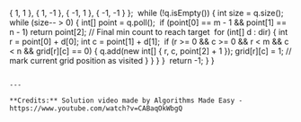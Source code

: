 { 1, 1 }, { 1, -1 }, { -1, 1 }, { -1, -1 } };
​
while (!q.isEmpty()) {
int size = q.size();
while (size-- > 0) {
int[] point = q.poll();
​
if (point[0] == m - 1 && point[1] == n - 1)
return point[2]; // Final min count to reach target
​
for (int[] d : dir) {
int r = point[0] + d[0];
int c = point[1] + d[1];
​
if (r >= 0 && c >= 0 && r < m && c < n && grid[r][c] == 0) {
q.add(new int[] { r, c, point[2] + 1 });
grid[r][c] = 1; // mark current grid position as visited
}
}
}
}
​
return -1;
}
}
```
​
---
​
**Credits:** Solution video made by Algorithms Made Easy - https://www.youtube.com/watch?v=CABaqOkWbgQ